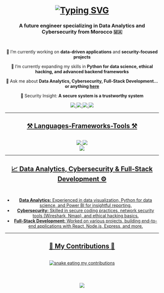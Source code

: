 <h1 align="center">
  <a href="https://git.io/typing-svg">
    <img src="https://readme-typing-svg.herokuapp.com?font=Pixelify+Sans&weight=500&size=22&pause=1000&color=925BF7&width=435&lines=Hello+World!+😎+I'm+Oussama+Boufarra" alt="Typing SVG" />
  </a>
</h1>

<h3 align="center">A future engineer specializing in Data Analytics and Cybersecurity from Morocco 🇲🇦</h3>

<br/>

<div align="center">
 
 🔭 I’m currently working on **data-driven applications** and **security-focused projects**
 
 🌱 I’m currently expanding my skills in **Python for data science, ethical hacking, and advanced backend frameworks**

 💬 Ask me about **Data Analytics, Cybersecurity, Full-Stack Development... or anything [here](https://github.com/BOUFARRA-OUSSAMA/BOUFARRA-OUSSAMA/issues)**

 🔐 Security Insight: **A secure system is a trustworthy system**

 <div align="center"> 
  <a href="mailto:your.email@example.com">
    <img src="https://img.shields.io/badge/Gmail-333333?style=for-the-badge&logo=gmail&logoColor=red" />
  </a>
  <a href="https://linkedin.com/in/oussama-boufarra" target="_blank">
    <img src="https://img.shields.io/badge/LinkedIn-0077B5?style=for-the-badge&logo=linkedin&logoColor=white" />
  </a>
  <a href="https://github.com/BOUFARRA-OUSSAMA" target="_blank">
    <img src="https://img.shields.io/badge/GitHub-181717?style=for-the-badge&logo=github&logoColor=white" />
  </a>
  <a href="https://www.kaggle.com/iyehbseh" target="_blank">
     <img src="https://img.shields.io/badge/Kaggle-20BEFF?style=for-the-badge&logo=kaggle&logoColor=white" /> 
</div>

 <hr/>
 
<h2 align="center">⚒️ Languages-Frameworks-Tools ⚒️</h2>
<br/>
<div align="center">
    <img src="https://skillicons.dev/icons?i=react,bootstrap,mui,html,css,vscode,github,figma,tailwind,git,wordpress" />
    <img src="https://skillicons.dev/icons?i=nodejs,python,javascript,typescript,express,firebase,mongodb,c,cpp,java,nextjs,mysql,wordpress,prisma,dotnet" /><br>
  <img src="https://skillicons.dev/icons?i=ps,ai,xd" />
</div>
<hr/>

<div align="center">
  <h2>📈 Data Analytics, Cybersecurity & Full-Stack Development ⚙️</h2>
  <br>
  <ul>
    <li><strong>Data Analytics:</strong> Experienced in data visualization, Python for data science, and Power BI for insightful reporting.</li>
    <li><strong>Cybersecurity:</strong> Skilled in secure coding practices, network security tools (Wireshark, Nmap), and ethical hacking basics.</li>
    <li><strong>Full-Stack Development:</strong> Worked on various projects, building end-to-end applications with React, Node.js, Express, and more.</li>
  </ul>
</div>

<hr/>

<div align="center">
  <h2>🐍 My Contributions 🐍</h2>
  <br>
  <img alt="snake eating my contributions" src="https://github.com/BOUFARRA-OUSSAMA/BOUFARRA-OUSSAMA/blob/output/github-contribution-grid-snake.svg" />
  <br/><br/><br/>
</div>

<h3 align="center">
    <img src="https://readme-typing-svg.herokuapp.com/?font=Righteous&size=25&center=true&vCenter=true&width=500&height=70&duration=4000&lines=Thanks+for+visiting!+✌️;+Shoot+me+a+message+on+LinkedIn!;I'm+always+down+to+collaborate+:)">
</h3>
